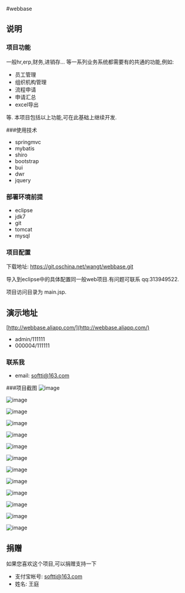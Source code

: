 #webbase



## 说明 

### 项目功能

一般hr,erp,财务,进销存... 等一系列业务系统都需要有的共通的功能,例如:
* 员工管理
* 组织机构管理
* 流程申请
* 申请汇总
* excel导出

等. 
本项目包括以上功能,可在此基础上继续开发.

###使用技术
* springmvc
* mybatis
* shiro
* bootstrap
* bui
* dwr
* jquery

### 部署环境前提
* eclipse
* jdk7
* git
* tomcat
* mysql

### 项目配置

下载地址: https://git.oschina.net/wangt/webbase.git

导入到eclipse中的具体配置同一般web项目.有问题可联系 qq:313949522.

项目访问目录为 main.jsp.

## 演示地址
[http://webbase.aliapp.com/](http://webbase.aliapp.com/)

* admin/111111
* 000004/111111

### 联系我
* email: softti@163.com

###项目截图
![image](http://webbase.oss-cn-qingdao.aliyuncs.com/01.png)

![image](http://webbase.oss-cn-qingdao.aliyuncs.com/02.png)

![image](http://webbase.oss-cn-qingdao.aliyuncs.com/03.png)

![image](http://webbase.oss-cn-qingdao.aliyuncs.com/1.png)

![image](http://webbase.oss-cn-qingdao.aliyuncs.com/2.png)

![image](http://webbase.oss-cn-qingdao.aliyuncs.com/3.png)

![image](http://webbase.oss-cn-qingdao.aliyuncs.com/4.png)

![image](http://webbase.oss-cn-qingdao.aliyuncs.com/5.png)

![image](http://webbase.oss-cn-qingdao.aliyuncs.com/6.png)

![image](http://webbase.oss-cn-qingdao.aliyuncs.com/7.png)

![image](http://webbase.oss-cn-qingdao.aliyuncs.com/8.png)

![image](http://webbase.oss-cn-qingdao.aliyuncs.com/9.png)

![image](http://webbase.oss-cn-qingdao.aliyuncs.com/10.png)




## 捐赠
如果您喜欢这个项目,可以捐赠支持一下
* 支付宝帐号: softti@163.com 
* 姓名: 王庭



